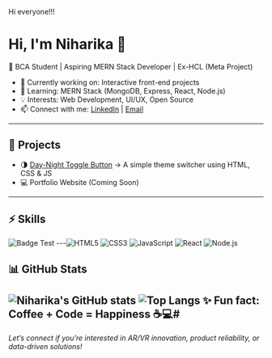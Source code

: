 Hi everyone!!!

# Hi, I'm Niharika 👋  

🌟 BCA Student | Aspiring MERN Stack Developer | Ex-HCL (Meta Project)  

- 🔭 Currently working on: Interactive front-end projects  
- 🌱 Learning: MERN Stack (MongoDB, Express, React, Node.js)  
- 💡 Interests: Web Development, UI/UX, Open Source  
- 📫 Connect with me: [LinkedIn](https://linkedin.com/in/your-profile) | [Email](mailto:youremail@gmail.com)  

---

## 🚀 Projects
- 🌗 [Day-Night Toggle Button](https://github.com/niharikavermaa01/Day-night-button) → A simple theme switcher using HTML, CSS & JS  
- 💻 Portfolio Website (Coming Soon)  

---

## ⚡ Skills
![Badge Test](https://img.shields.io/badge/Badge-Test-blue)
---![HTML5](https://img.shields.io/badge/HTML5-E34F26?logo=html5&logoColor=white)
![CSS3](https://img.shields.io/badge/CSS3-1572B6?logo=css3&logoColor=white)
![JavaScript](https://img.shields.io/badge/JavaScript-F7DF1E?logo=javascript&logoColor=black)
![React](https://img.shields.io/badge/React-20232A?logo=react&logoColor=61DAFB)
![Node.js](https://img.shields.io/badge/Node.js-43853D?logo=node.js&logoColor=white)

## 📊 GitHub Stats
![Niharika's GitHub stats](https://github-readme-stats.vercel.app/api?username=niharikavermaa01&show_icons=true&theme=radical)
![Top Langs](https://github-readme-stats.vercel.app/api/top-langs/?username=niharikavermaa01&layout=compact)
✨ Fun fact: Coffee + Code = Happiness ☕💻# 
---

*Let’s connect if you’re interested in AR/VR innovation, product reliability, or data-driven solutions!*
